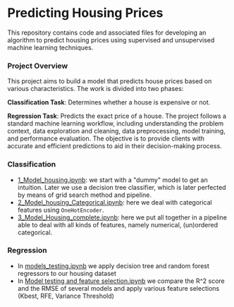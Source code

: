 # Predicting Housing Prices
This repository contains code and associated files for developing an algorithm to predict housing prices using supervised and unsupervised machine learning techniques.

### Project Overview
This project aims to build a model that predicts house prices based on various characteristics. The work is divided into two phases:

**Classification Task**: Determines whether a house is expensive or not.

**Regression Task**: Predicts the exact price of a house.
The project follows a standard machine learning workflow, including understanding the problem context, data exploration and cleaning, data preprocessing, model training, and performance evaluation. The objective is to provide clients with accurate and efficient predictions to aid in their decision-making process.

### Classification
* [1_Model_housing.ipynb](https://github.com/Samaardi/house_price_prediction/blob/main/1_Model_housing.ipynb): we start with a "dummy" model to get an intuition. Later we use a decision tree classifier, which is later perfected by means of grid search method and pipeline.
* [2_Model_housing_Categorical.ipynb](https://github.com/Samaardi/house_price_prediction/blob/main/2_Model_Housing_Categorical.ipynb): here we deal with categorical features using `OneHotEncoder`.
* [3_Model_Housing_complete.ipynb](https://github.com/Samaardi/house_price_prediction/blob/main/3_Model_Housing_complete.ipynb): here we put all together in a pipeline able to deal with all kinds of features, namely numerical, (un)ordered categorical.

### Regression
* In [models_testing.ipynb](https://github.com/Samaardi/house_price_prediction/blob/main/models_testing.ipynb) we apply decision tree and random forest regressors to our housing dataset
* In [Model testing and feature selection.ipynb](https://github.com/Samaardi/house_price_prediction/blob/main/Model%20testing%20and%20feature%20selection.ipynb) we compare the R^2 score and the RMSE of several models and apply various feature selections (Kbest, RFE, Variance Threshold)

